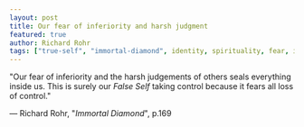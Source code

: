 ```yaml
---
layout: post
title: Our fear of inferiority and harsh judgment
featured: true
author: Richard Rohr
tags: ["true-self", "immortal-diamond", identity, spirituality, fear, inferiority, judgement, "fals-self"]
---
```


"Our fear of inferiority and the harsh judgements of others seals everything inside us. This is surely our _False Self_ taking control because it fears all loss of control."

― Richard Rohr, "_Immortal Diamond_", p.169